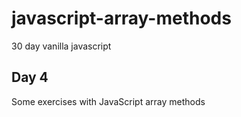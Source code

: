 # javascript-array-methods

30 day vanilla javascript

## Day 4

Some exercises with JavaScript array methods
